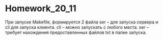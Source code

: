 # Homework_20_11
При запуске Makefile, формируется 2 файла ser – для запуска сервера и cli для запуска клиента.
cli – можно запускать с любого места.
ser – требует нахождения предоставленных файлов txt в папке запуска.
